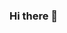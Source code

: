 ### Hi there 👋

<!--
**Biancapinz/Biancapinz** is a ✨ _special_ ✨ repository because its `README.md` (this file) appears on your GitHub profile.

<div>
<a href="https://github.com/Biancapinz">
<img loading="lazy" height="180em" src="https://github-readme-stats.vercel.app/api/top-langs/?username=seu-usuário-aqui&layout=compact&langs_count=7&theme=dracula"/>
<img loading="lazy" height="180em" src="https://github-readme-stats.vercel.app/api?username=seu-usuário-aqui&show_icons=true&theme=dracula&include_all_commits=true&count_private=true"/>
</div>

[Snake animation](https://github.com/seu-usuário-aqui/seu-usuário-aqui/blob/output/github-contribution-grid-snake.svg)
